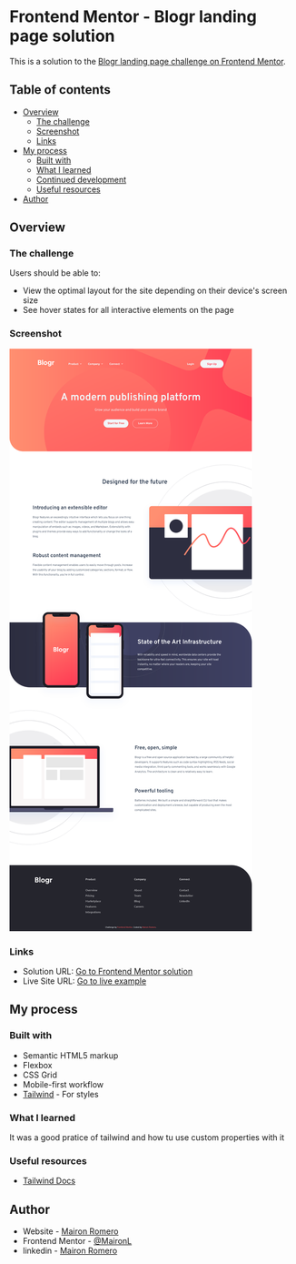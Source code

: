 # Frontend Mentor - Blogr landing page solution

This is a solution to the [Blogr landing page challenge on Frontend Mentor](https://www.frontendmentor.io/challenges/blogr-landing-page-EX2RLAApP).

## Table of contents

- [Overview](#overview)
  - [The challenge](#the-challenge)
  - [Screenshot](#screenshot)
  - [Links](#links)
- [My process](#my-process)
  - [Built with](#built-with)
  - [What I learned](#what-i-learned)
  - [Continued development](#continued-development)
  - [Useful resources](#useful-resources)
- [Author](#author)

## Overview

### The challenge

Users should be able to:

- View the optimal layout for the site depending on their device's screen size
- See hover states for all interactive elements on the page

### Screenshot

![](/images/screenshotDesktop.png)

### Links

- Solution URL: [Go to Frontend Mentor solution](https://www.frontendmentor.io/solutions/responsive-langing-page-using-tailwind-TrWYfUldH)
- Live Site URL: [Go to live example ](https://blogr-landing-page-main-ml.netlify.app)

## My process

### Built with

- Semantic HTML5 markup
- Flexbox
- CSS Grid
- Mobile-first workflow
- [Tailwind](https://tailwindcss.com/) - For styles

### What I learned

It was a good pratice of tailwind and how tu use custom properties with it

### Useful resources

- [Tailwind Docs](https://tailwindcss.com/docs/configuration)

## Author

- Website - [Mairon Romero](https://mairon-romero.netlify.app/)
- Frontend Mentor - [@MaironL](https://www.frontendmentor.io/profile/MaironL)
- linkedin - [Mairon Romero](https://www.linkedin.com/in/maironromero)

